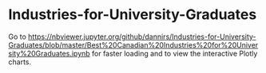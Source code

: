 # Industries-for-University-Graduates

Go to https://nbviewer.jupyter.org/github/dannirs/Industries-for-University-Graduates/blob/master/Best%20Canadian%20Industries%20for%20University%20Graduates.ipynb for faster loading and to view the interactive Plotly charts. 
